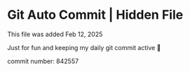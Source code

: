 # Git Auto Commit | Hidden File

This file was added Feb 12, 2025

Just for fun and keeping my daily git commit active 🤪

commit number: 842557
